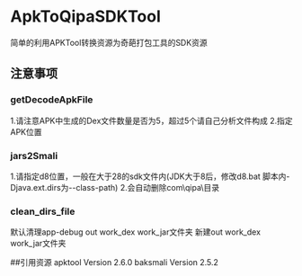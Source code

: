 # ApkToQipaSDKTool
简单的利用APKTool转换资源为奇葩打包工具的SDK资源
## 注意事项
### getDecodeApkFile
1.请注意APK中生成的Dex文件数量是否为5，超过5个请自己分析文件构成
2.指定APK位置
### jars2Smali
1.请指定d8位置，一般在大于28的sdk文件内(JDK大于8后，修改d8.bat 脚本内-Djava.ext.dirs为--class-path)
2.会自动删除com\qipa\目录
### clean_dirs_file
默认清理app-debug out work_dex work_jar文件夹 新建out work_dex work_jar文件夹

##引用资源
apktool Version 2.6.0
baksmali Version 2.5.2
